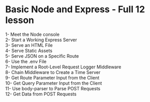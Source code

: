 # Basic Node and Express - Full 12 lesson
1- Meet the Node console<br />
2- Start a Working Express Server<br />
3- Serve an HTML File<br />
4- Serve Static Assets<br />
5- Serve JSON on a Specific Route<br />
6- Use the .env File<br />
7- Implement a Root-Level Request Logger Middleware<br />
8- Chain Middleware to Create a Time Server<br />
9- Get Route Parameter Input from the Client<br />
10- Get Query Parameter Input from the Client<br />
11- Use body-parser to Parse POST Requests<br />
12- Get Data from POST Requests<br />
